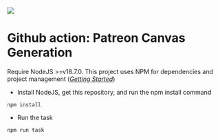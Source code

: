 <img align="center" src="https://gitlab.com/scs_torleon/hub-awesome-dungeon/-/raw/main/assets/BH_JTL_Header2.png"/>

# Github action: Patreon Canvas Generation

Require NodeJS >=v18.7.0.  This project uses NPM for dependencies and project management ([*Getting Started*](https://docs.npmjs.com/getting-started))

- Install NodeJS, get this repository, and run the npm install command
```
npm install
```

- Run the task
```
npm run task
```

